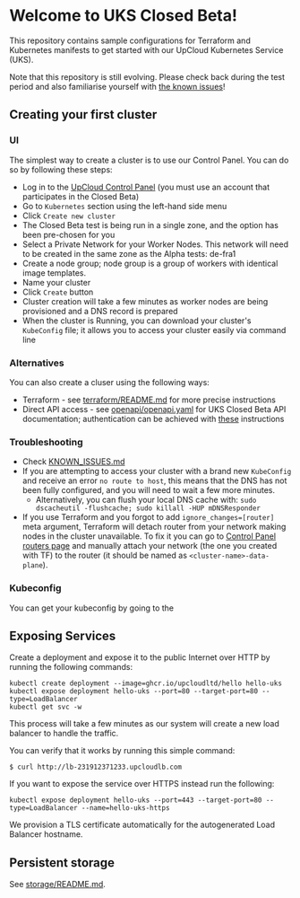 # Welcome to UKS Closed Beta!

This repository contains sample configurations for Terraform and Kubernetes manifests to get started with our UpCloud Kubernetes Service (UKS).

Note that this repository is still evolving. Please check back during the test period and also familiarise yourself with [the known issues](KNOWN_ISSUES.md)!

## Creating your first cluster

### UI
The simplest way to create a cluster is to use our Control Panel. You can do so by following these steps:

* Log in to the [UpCloud Control Panel](https://hub.upcloud.com) (you must use an account that participates in the Closed Beta)
* Go to `Kubernetes` section using the left-hand side menu
* Click `Create new cluster`
* The Closed Beta test is being run in a single zone, and the option has been pre-chosen for you
* Select a Private Network for your Worker Nodes. This network will need to be created in the same zone as the Alpha tests: de-fra1
* Create a node group; node group is a group of workers with identical image templates.
* Name your cluster
* Click `Create` button
* Cluster creation will take a few minutes as worker nodes are being provisioned and a DNS record is prepared
* When the cluster is Running, you can download your cluster's `KubeConfig` file; it allows you to access your cluster easily via command line

### Alternatives
You can also create a cluser using the following ways:
* Terraform - see [terraform/README.md](terraform/README.md) for more precise instructions
* Direct API access - see [openapi/openapi.yaml](openapi/openapi.yaml) for UKS Closed Beta API documentation; authentication can be achieved with [these](https://developers.upcloud.com/1.3/2-architecture/#authentication) instructions



### Troubleshooting

* Check [KNOWN_ISSUES.md](KNOWN_ISSUES.md)
* If you are attempting to access your cluster with a brand new `KubeConfig` and receive an error `no route to host`, this means that the DNS has not been fully configured, and you will need to wait a few more minutes.
  * Alternatively, you can flush your local DNS cache with: `sudo dscacheutil -flushcache; sudo killall -HUP mDNSResponder`
* If you use Terraform and you forgot to add `ignore_changes=[router]` meta argument, Terraform will detach router from your network making nodes in the cluster unavailable. To fix it you can go to [Control Panel routers page](https://hub.upcloud.com/networks/routers) and manually attach your network (the one you created with TF) to the router (it should be named as `<cluster-name>-data-plane`).

### Kubeconfig

You can get your kubeconfig by going to the 

## Exposing Services

Create a deployment and expose it to the public Internet over HTTP by running the following commands:

```
kubectl create deployment --image=ghcr.io/upcloudltd/hello hello-uks
kubectl expose deployment hello-uks --port=80 --target-port=80 --type=LoadBalancer
kubectl get svc -w
```

This process will take a few minutes as our system will create a new load balancer to handle the traffic.

You can verify that it works by running this simple command:

```
$ curl http://lb-231912371233.upcloudlb.com
```

If you want to expose the service over HTTPS instead run the following:

```
kubectl expose deployment hello-uks --port=443 --target-port=80 --type=LoadBalancer --name=hello-uks-https
```

We provision a TLS certificate automatically for the autogenerated Load Balancer hostname.

## Persistent storage

See [storage/README.md](storage/README.md).  



